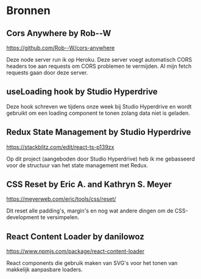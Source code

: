 # Bronnen

## Cors Anywhere by Rob--W

https://github.com/Rob--W/cors-anywhere

Deze node server run ik op Heroku. Deze server voegt automatisch CORS headers toe aan requests om CORS problemen te vermijden. Al mijn fetch requests gaan door deze server.

## useLoading hook by Studio Hyperdrive

Deze hook schreven we tijdens onze week bij Studio Hyperdrive en wordt gebruikt om een loading component te tonen zolang data niet is geladen.

## Redux State Management by Studio Hyperdrive

https://stackblitz.com/edit/react-ts-p139zx

Op dit project (aangeboden door Studio Hyperdrive) heb ik me gebasseerd voor de structuur van het state management met Redux.

## CSS Reset by Eric A. and Kathryn S. Meyer

https://meyerweb.com/eric/tools/css/reset/

Dit reset alle padding's, margin's en nog wat andere dingen om de CSS-development te versimpelen.

## React Content Loader by danilowoz

https://www.npmjs.com/package/react-content-loader

React components die gebruik maken van SVG's voor het tonen van makkelijk aanpasbare loaders.

